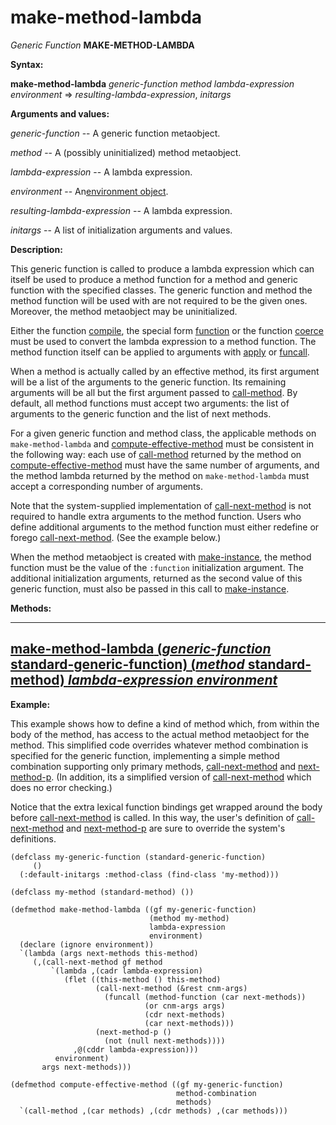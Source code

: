make-method-lambda
==================

*Generic Function* **MAKE-METHOD-LAMBDA**

**Syntax:**

**make-method-lambda** *generic-function* *method* *lambda-expression* *environment* => *resulting-lambda-expression*, *initargs*

**Arguments and values:**

*generic-function* -- A generic function metaobject.

*method* -- A (possibly uninitialized) method metaobject.

*lambda-expression* -- A lambda expression.

*environment* -- An[environment object](http://www.lispworks.com/documentation/HyperSpec/Body/03_aad.htm).

*resulting-lambda-expression* -- A lambda expression.

*initargs* -- A list of initialization arguments and values.

**Description:**

This generic function is called to produce a lambda expression which can itself be used to produce a method function for a method and generic function with the specified classes. The generic function and method the method function will be used with are not required to be the given ones. Moreover, the method metaobject may be uninitialized.

Either the function [compile](http://www.lispworks.com/documentation/HyperSpec/Body/f_cmp.htm#compile), the special form [function](http://www.lispworks.com/documentation/HyperSpec/Body/s_fn.htm) or the function [coerce](http://www.lispworks.com/documentation/HyperSpec/Body/f_coerce.htm#coerce) must be used to convert the lambda expression to a method function. The method function itself can be applied to arguments with [apply](http://www.lispworks.com/documentation/HyperSpec/Body/f_apply.htm#apply) or [funcall](http://www.lispworks.com/documentation/HyperSpec/Body/f_funcal.htm#funcall).

When a method is actually called by an effective method, its first argument will be a list of the arguments to the generic function. Its remaining arguments will be all but the first argument passed to [call-method](http://www.lispworks.com/documentation/HyperSpec/Body/m_call_m.htm#call-method). By default, all method functions must accept two arguments: the list of arguments to the generic function and the list of next methods.

For a given generic function and method class, the applicable methods on `make-method-lambda` and [compute-effective-method](/docs/meta-object-protocol/compute-effective-method) must be consistent in the following way: each use of [call-method](http://www.lispworks.com/documentation/HyperSpec/Body/m_call_m.htm#call-method) returned by the method on [compute-effective-method](/docs/meta-object-protocol/compute-effective-method) must have the same number of arguments, and the method lambda returned by the method on `make-method-lambda` must accept a corresponding number of arguments.

Note that the system-supplied implementation of [call-next-method](http://www.lispworks.com/documentation/HyperSpec/Body/f_call_n.htm#call-next-method) is not required to handle extra arguments to the method function. Users who define additional arguments to the method function must either redefine or forego [call-next-method](http://www.lispworks.com/documentation/HyperSpec/Body/f_call_n.htm#call-next-method). (See the example below.)

When the method metaobject is created with [make-instance](/docs/meta-object-protocol/make-instance), the method function must be the value of the `:function` initialization argument. The additional initialization arguments, returned as the second value of this generic function, must also be passed in this call to [make-instance](/docs/meta-object-protocol/make-instance).

**Methods:**

  -------------------------------------------------------------------------------------------------------------------------------------------------------------------------------------------------------
  [**make-method-lambda** (*generic-function* standard-generic-function) (*method* standard-method) *lambda-expression* *environment*](/docs/meta-object-protocol/make-method-lambda-standard-generic-function-standard-method)
  -------------------------------------------------------------------------------------------------------------------------------------------------------------------------------------------------------

**Example:**

This example shows how to define a kind of method which, from within the body of the method, has access to the actual method metaobject for the method. This simplified code overrides whatever method combination is specified for the generic function, implementing a simple method combination supporting only primary methods, [call-next-method](http://www.lispworks.com/documentation/HyperSpec/Body/f_call_n.htm#call-next-method) and [next-method-p](http://www.lispworks.com/documentation/HyperSpec/Body/f_next_m.htm#next-method-p). (In addition, its a simplified version of [call-next-method](http://www.lispworks.com/documentation/HyperSpec/Body/f_call_n.htm#call-next-method) which does no error checking.)

Notice that the extra lexical function bindings get wrapped around the body before [call-next-method](http://www.lispworks.com/documentation/HyperSpec/Body/f_call_n.htm#call-next-method) is called. In this way, the user's definition of [call-next-method](http://www.lispworks.com/documentation/HyperSpec/Body/f_call_n.htm#call-next-method) and [next-method-p](http://www.lispworks.com/documentation/HyperSpec/Body/f_next_m.htm#next-method-p) are sure to override the system's definitions.

    (defclass my-generic-function (standard-generic-function)
         ()
      (:default-initargs :method-class (find-class 'my-method)))

    (defclass my-method (standard-method) ())

    (defmethod make-method-lambda ((gf my-generic-function)
                                   (method my-method)
                                   lambda-expression
                                   environment)
      (declare (ignore environment))
      `(lambda (args next-methods this-method)
         (,(call-next-method gf method
             `(lambda ,(cadr lambda-expression)
                (flet ((this-method () this-method)
                       (call-next-method (&rest cnm-args)
                         (funcall (method-function (car next-methods))
                                  (or cnm-args args)
                                  (cdr next-methods)
                                  (car next-methods)))
                       (next-method-p ()
                         (not (null next-methods))))
                  ,@(cddr lambda-expression)))
              environment)
           args next-methods)))

    (defmethod compute-effective-method ((gf my-generic-function)
                                         method-combination
                                         methods)
      `(call-method ,(car methods) ,(cdr methods) ,(car methods)))
